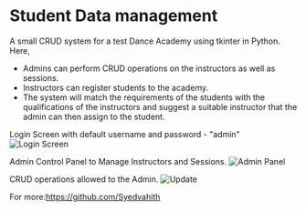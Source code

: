 # Student Data management
A small CRUD system for a test Dance Academy using tkinter in Python. 
Here,
- Admins can perform CRUD operations on the instructors as well as sessions. 
- Instructors can register students to the academy. 
- The system will match the requirements of the students with the qualifications of the instructors and suggest a suitable instructor that the admin can then assign to the student. 

Login Screen with default username and password - "admin"
![Login Screen](https://user-images.githubusercontent.com/109679563/180609856-6cf56f82-6a7a-45f7-91a3-1040f40d6653.png)

Admin Control Panel to Manage Instructors and Sessions.
![Admin Panel](https://user-images.githubusercontent.com/109679563/180609851-5b3e2c0c-aada-43bd-8174-d9ffbcd1832f.png)

CRUD operations allowed to the Admin.
![Update](https://user-images.githubusercontent.com/109679563/180609845-872d5af5-d177-4ab2-9964-62963bef39be.png)


For more:https://github.com/Syedvahith



